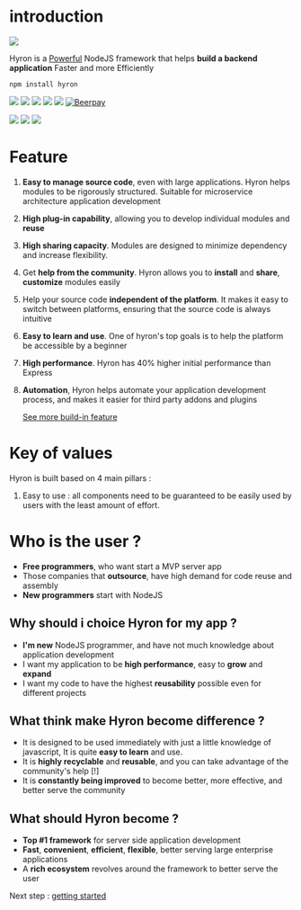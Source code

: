 # introduction

![](https://i.imgur.com/mAjPWAu.png)

Hyron is a [Powerful](benchmark.md) NodeJS framework that helps **build a backend application** Faster and more Efficiently

```
npm install hyron
```

![](https://img.shields.io/npm/dw/hyron.svg?style=flat-square)
![](https://img.shields.io/npm/v/hyron.svg?style=flat-square)
![](https://img.shields.io/github/last-commit/hyron-group/hyron.svg?style=flat-square)
![](https://img.shields.io/gitter/room/hyron-group/community.svg?style=flat-square&logo=gitter)
![](https://img.shields.io/npm/l/hyron.svg?style=flat-square)
[![Beerpay](https://beerpay.io/hyron-group/hyron/badge.svg?style=flat-square)](https://beerpay.io/hyron-group/hyron)


![](https://img.shields.io/github/stars/hyron-group/hyron.svg?style=flat-square)
![](https://img.shields.io/github/forks/hyron-group/hyron.svg?style=flat-square)
![](https://img.shields.io/github/watchers/hyron-group/hyron.svg?style=flat-square)

# Feature

1. **Easy to manage source code**, even with large applications. Hyron helps modules to be rigorously structured. Suitable for microservice architecture application development
2. **High plug-in capability**, allowing you to develop individual modules and **reuse**
3. **High sharing capacity**. Modules are designed to minimize dependency and increase flexibility.
4. Get **help from the community**. Hyron allows you to **install** and **share**, **customize** modules easily
5. Help your source code **independent of the platform**. It makes it easy to switch between platforms, ensuring that the source code is always intuitive
6. **Easy to learn and use**. One of hyron's top goals is to help the platform be accessible by a beginner
7. **High performance**. Hyron has 40% higher initial performance than Express
8. **Automation**, Hyron helps automate your application development process, and makes it easier for third party addons and plugins

    [See more build-in feature](./buildin-features)

# Key of values

Hyron is built based on 4 main pillars :

1. Easy to use : all components need to be guaranteed to be easily used by users with the least amount of effort.

# Who is the user ?

-   **Free programmers**, who want start a MVP server app
-   Those companies that **outsource**, have high demand for code reuse and assembly
-   **New programmers** start with NodeJS

## Why should i choice Hyron for my app ?

-   **I'm new** NodeJS programmer, and have not much knowledge about application development
-   I want my application to be **high performance**, easy to **grow** and **expand**
-   I want my code to have the highest **reusability** possible even for different projects

## What think make Hyron become difference ?

-   It is designed to be used immediately with just a little knowledge of javascript, It is quite **easy to learn** and use.
-   It is **highly recyclable** and **reusable**, and you can take advantage of the community's help \[!\]
-   It is **constantly being improved** to become better, more effective, and better serve the community

## What should Hyron become ?

-   **Top \#1 framework** for server side application development
-   **Fast**, **convenient**, **efficient**, **flexible**, better serving large enterprise applications
-   A **rich ecosystem** revolves around the framework to better serve the user

Next step : [getting started](geting-started.md)
